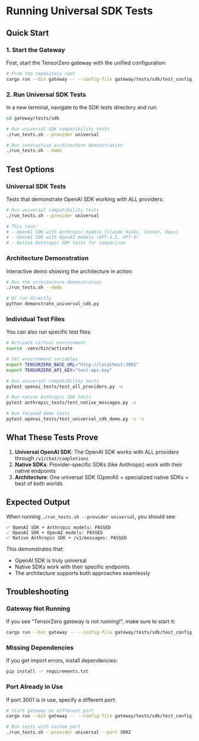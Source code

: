 # Running Universal SDK Tests

## Quick Start

### 1. Start the Gateway

First, start the TensorZero gateway with the unified configuration:

```bash
# From the repository root
cargo run --bin gateway -- --config-file gateway/tests/sdk/test_config_unified_ci.toml
```

### 2. Run Universal SDK Tests

In a new terminal, navigate to the SDK tests directory and run:

```bash
cd gateway/tests/sdk

# Run universal SDK compatibility tests
./run_tests.sh --provider universal

# Run interactive architecture demonstration
./run_tests.sh --demo
```

## Test Options

### Universal SDK Tests

Tests that demonstrate OpenAI SDK working with ALL providers:

```bash
# Run universal compatibility tests
./run_tests.sh --provider universal

# This runs:
# - OpenAI SDK with Anthropic models (Claude Haiku, Sonnet, Opus)
# - OpenAI SDK with OpenAI models (GPT-3.5, GPT-4)
# - Native Anthropic SDK tests for comparison
```

### Architecture Demonstration

Interactive demo showing the architecture in action:

```bash
# Run the architecture demonstration
./run_tests.sh --demo

# Or run directly
python demonstrate_universal_sdk.py
```

### Individual Test Files

You can also run specific test files:

```bash
# Activate virtual environment
source .venv/bin/activate

# Set environment variables
export TENSORZERO_BASE_URL="http://localhost:3001"
export TENSORZERO_API_KEY="test-api-key"

# Run universal compatibility tests
pytest openai_tests/test_all_providers.py -v

# Run native Anthropic SDK tests
pytest anthropic_tests/test_native_messages.py -v

# Run focused demo tests
pytest openai_tests/test_universal_sdk_demo.py -v -s
```

## What These Tests Prove

1. **Universal OpenAI SDK**: The OpenAI SDK works with ALL providers through `/v1/chat/completions`
2. **Native SDKs**: Provider-specific SDKs (like Anthropic) work with their native endpoints
3. **Architecture**: One universal SDK (OpenAI) + specialized native SDKs = best of both worlds

## Expected Output

When running `./run_tests.sh --provider universal`, you should see:

```
✅ OpenAI SDK + Anthropic models: PASSED
✅ OpenAI SDK + OpenAI models: PASSED  
✅ Native Anthropic SDK + /v1/messages: PASSED
```

This demonstrates that:
- OpenAI SDK is truly universal
- Native SDKs work with their specific endpoints
- The architecture supports both approaches seamlessly

## Troubleshooting

### Gateway Not Running

If you see "TensorZero gateway is not running!", make sure to start it:

```bash
cargo run --bin gateway -- --config-file gateway/tests/sdk/test_config_unified_ci.toml
```

### Missing Dependencies

If you get import errors, install dependencies:

```bash
pip install -r requirements.txt
```

### Port Already in Use

If port 3001 is in use, specify a different port:

```bash
# Start gateway on different port
cargo run --bin gateway -- --config-file gateway/tests/sdk/test_config_unified_ci.toml --bind-address 0.0.0.0:3002

# Run tests with custom port
./run_tests.sh --provider universal --port 3002
```
